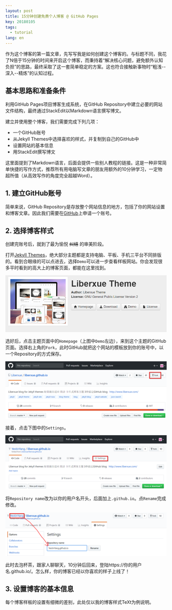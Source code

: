 ```yaml
---
layout: post
title: 15分钟创建免费个人博客 @ GitHub Pages
key: 20180105
tags:
  - tutorial
lang: en
---
```


作为这个博客的第一篇文章，先写写我是如何创建这个博客的。与标题不同，我花了N倍于15分钟的时间来开启这个博客，而秉持着“解决核心问题，避免额外认知负担”的思路，最终采取了这一套简单稳定的方案。这也符合接触新事物时“粗浅--深入--精炼”的认知过程。

##  基本思路和准备条件

利用GitHub Pages项目博客生成系统，在GitHub Repository中建立必要的网站文件结构，最终通过StackEdit以Markdown语言撰写博文。

建立并使用整个博客，我们需要完成下列几项：

-  一个GitHub账号
-  从Jekyll Themes中选择喜欢的样式，并复制到自己的GitHub中
-  设置网站的基本信息
-  用StackEdit撰写博文

这里面提到了Markdown语言，后面会提供一些别人教程的链接。这是一种非常简单快捷的写作方式，推荐所有用电脑写文章的朋友用额外的10分钟学习，一定物超所值（从高效写作的角度完全超越Word）。

##  1. 建立GitHub账号

简单来说，GitHub Repository是存放整个网站信息的地方，包括了你的网站设置和博客文章。因此我们需要在[GitHub](https://github.com/)上申请一个账号。

##  2. 选择博客样式

创建完账号后，就到了最为愉悦 ~~纠结~~ 的审美阶段。

打开[Jekyll Themes](http://jekyllthemes.org/)，绝大部分主题都是支持电脑、平板、手机三平台不同排版的。看到合眼缘的可以点进去，选择`Demo`可以进一步查看样板网站。你会发现很多平时看到的高大上的博客页面，都能在这里找到。

![Jekyll](https://github.com/YestinYang/YestinYang.github.io/raw/master/screenshots/2018-01-05_Jekyll.png)

选好后，点击主题页面中的`Homepage`（上图中`Demo`左边），来到这个主题的GitHub页面。选择右上角的`Fork`，此时GitHub就把这个网站的模板放到你的账号中，以一个Repository的方式保存。

![Fork](https://github.com/YestinYang/YestinYang.github.io/raw/master/screenshots/2018-01-05_Fork.png)

接着，点击下图中的`Settings`。

![Settings](https://github.com/YestinYang/YestinYang.github.io/raw/master/screenshots/2018-01-05_Settings.png)

将`Repository name`改为以你的用户名开头，后面加上`.github.io`。点`Rename`完成修改。

![Rename](https://github.com/YestinYang/YestinYang.github.io/raw/master/screenshots/2018-01-05_Rename.png)

此时去泡杯茶，跟家人聊聊天，10分钟后回来，登陆https://你的用户名.github.io/。怎么样，你的博客已经以你喜欢的样子上线了！

##  3. 设置博客的基本信息

每个博客样板的设置有细微的差别，此处仅以我的博客样式TeXt为例说明。
<!--stackedit_data:
eyJoaXN0b3J5IjpbLTEyMTMzNTM4ODFdfQ==
-->